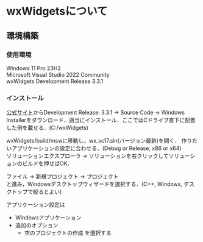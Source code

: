 # wxWidgetsについて
## 環境構築
### 使用環境

Windows 11 Pro 23H2  
Microsoft Visual Studio 2022 Community  
wxWidgets Development Release 3.3.1

### インストール

[公式サイト](https://wxwidgets.org/downloads/)からDevelopment Release: 3.3.1 -> Source Code -> Windows Installerをダウンロード．適当にインストール．ここではCドライブ直下に配置した例を載せる．(C:/wxWidgets)

wxWidgets/build/mswに移動し，wx_vc17.sln(バージョン最新)を開く．
作りたいアプリケーションの設定に合わせる．(Debug or Release, x86 or x64)  
ソリューションエクスプローラ -> ソリューションを右クリックしてソリューションのビルドを押せばOK．

ファイル -> 新規プロジェクト -> プロジェクト  
と進み，Windowsデスクトップウィザードを選択する．(C++, Windows, デスクトップで絞るとよい)

アプリケーション設定は
- Windowsアプリケーション
- 追加のオプション
  - 空のプロジェクトの作成
を選択する